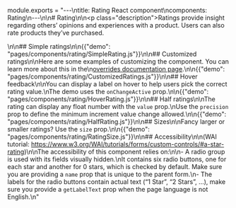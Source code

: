 module.exports = "---\ntitle: Rating React component\ncomponents: Rating\n---\n\n# Rating\n\n<p class=\"description\">Ratings provide insight regarding others’ opinions and experiences with a product. Users can also rate products they’ve purchased.</p>\n\n## Simple ratings\n\n{{\"demo\": \"pages/components/rating/SimpleRating.js\"}}\n\n## Customized ratings\n\nHere are some examples of customizing the component. You can learn more about this in the\n[overrides documentation page](/customization/components/).\n\n{{\"demo\": \"pages/components/rating/CustomizedRatings.js\"}}\n\n## Hover feedback\n\nYou can display a label on hover to help users pick the correct rating value.\nThe demo uses the `onChangeActive` prop.\n\n{{\"demo\": \"pages/components/rating/HoverRating.js\"}}\n\n## Half ratings\n\nThe rating can display any float number with the `value` prop.\nUse the `precision` prop to define the minimum increment value change allowed.\n\n{{\"demo\": \"pages/components/rating/HalfRating.js\"}}\n\n## Sizes\n\nFancy larger or smaller ratings? Use the `size` prop.\n\n{{\"demo\": \"pages/components/rating/RatingSize.js\"}}\n\n## Accessibility\n\n(WAI tutorial: https://www.w3.org/WAI/tutorials/forms/custom-controls/#a-star-rating)\n\nThe accessibility of this component relies on:\n\n- A radio group is used with its fields visually hidden.\nIt contains six radio buttons, one for each star and another for 0 stars, which is checked by default. Make sure you are providing a `name` prop that is unique to the parent form.\n- The labels for the radio buttons contain actual text (“1 Star”, “2 Stars”, …), make sure you provide a `getLabelText` prop when the page language is not English.\n"